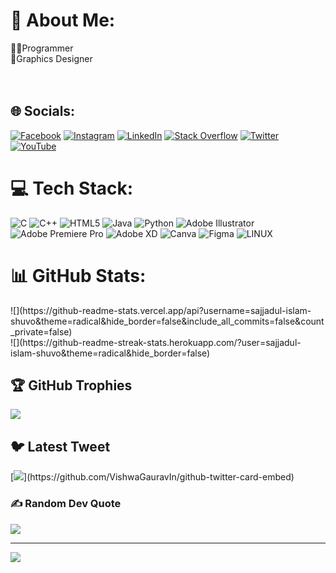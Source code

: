 # 💫 About Me:
👨‍💻Programmer<br>🎨Graphics Designer<br><br><br>


## 🌐 Socials:
[![Facebook](https://img.shields.io/badge/Facebook-%231877F2.svg?logo=Facebook&logoColor=white)](https://facebook.com/https://fb.com/sajjadul.islam.shuvoo) [![Instagram](https://img.shields.io/badge/Instagram-%23E4405F.svg?logo=Instagram&logoColor=white)](https://instagram.com/https://instagram.com/sajjadul.islam.shuvo) [![LinkedIn](https://img.shields.io/badge/LinkedIn-%230077B5.svg?logo=linkedin&logoColor=white)](https://linkedin.com/in/https://linkedin.com/in/sajjadul-islam-shuvo) [![Stack Overflow](https://img.shields.io/badge/-Stackoverflow-FE7A16?logo=stack-overflow&logoColor=white)](https://stackoverflow.com/users/https://stackoverflow.com/users/21212239/saju) [![Twitter](https://img.shields.io/badge/Twitter-%231DA1F2.svg?logo=Twitter&logoColor=white)](https://twitter.com/https://twitter.com/sajjad_shuvo_) [![YouTube](https://img.shields.io/badge/YouTube-%23FF0000.svg?logo=YouTube&logoColor=white)](https://youtube.com/@https://www.youtube.com/@x-knightfury) 

# 💻 Tech Stack:
![C](https://img.shields.io/badge/c-%2300599C.svg?style=flat&logo=c&logoColor=white) ![C++](https://img.shields.io/badge/c++-%2300599C.svg?style=flat&logo=c%2B%2B&logoColor=white) ![HTML5](https://img.shields.io/badge/html5-%23E34F26.svg?style=flat&logo=html5&logoColor=white) ![Java](https://img.shields.io/badge/java-%23ED8B00.svg?style=flat&logo=java&logoColor=white) ![Python](https://img.shields.io/badge/python-3670A0?style=flat&logo=python&logoColor=ffdd54) ![Adobe Illustrator](https://img.shields.io/badge/adobeillustrator-%23FF9A00.svg?style=flat&logo=adobeillustrator&logoColor=white) ![Adobe Premiere Pro](https://img.shields.io/badge/Adobe%20Premiere%20Pro-9999FF.svg?style=flat&logo=Adobe%20Premiere%20Pro&logoColor=white) ![Adobe XD](https://img.shields.io/badge/Adobe%20XD-470137?style=flat&logo=Adobe%20XD&logoColor=#FF61F6) ![Canva](https://img.shields.io/badge/Canva-%2300C4CC.svg?style=flat&logo=Canva&logoColor=white) 	![Figma](https://img.shields.io/badge/figma-%23F24E1E.svg?style=flat&logo=figma&logoColor=white) ![LINUX](https://img.shields.io/badge/Linux-FCC624?style=flat&logo=linux&logoColor=black)
# 📊 GitHub Stats:
<p><![](https://github-readme-stats.vercel.app/api/top-langs/?username=sajjadul-islam-shuvo&theme=radical&hide_border=false&include_all_commits=false&count_private=false&layout=compact)><p/>
![](https://github-readme-stats.vercel.app/api?username=sajjadul-islam-shuvo&theme=radical&hide_border=false&include_all_commits=false&count_private=false)<br/>
![](https://github-readme-streak-stats.herokuapp.com/?user=sajjadul-islam-shuvo&theme=radical&hide_border=false)<br/>

## 🏆 GitHub Trophies
![](https://github-profile-trophy.vercel.app/?username=sajjadul-islam-shuvo&theme=radical&no-frame=false&no-bg=true&margin-w=4)

## 🐦 Latest Tweet
[![](https://gtce.itsvg.in/api?username=https://twitter.com/sajjad_shuvo_)](https://github.com/VishwaGauravIn/github-twitter-card-embed)

### ✍️ Random Dev Quote
![](https://quotes-github-readme.vercel.app/api?type=horizontal&theme=radical)

---
[![](https://visitcount.itsvg.in/api?id=sajjadul-islam-shuvo&icon=5&color=1)](https://visitcount.itsvg.in)

<!-- Proudly created with GPRM ( https://gprm.itsvg.in ) -->
